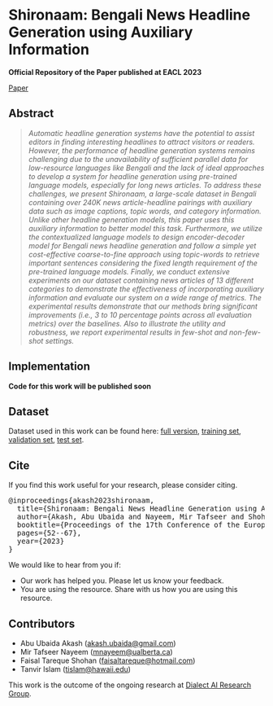 # Shironaam: Bengali News Headline Generation using Auxiliary Information


**Official Repository of the Paper published at EACL 2023**

[Paper](https://aclanthology.org/2023.eacl-main.4/)

## Abstract
> *Automatic headline generation systems have the potential to assist editors in finding interesting headlines to attract visitors or readers. However, the performance of headline generation systems remains challenging due to the unavailability of sufficient parallel data for low-resource languages like Bengali and the lack of ideal approaches to develop a system for headline generation using pre-trained language models, especially for long news articles. To address these challenges, we present Shironaam, a large-scale dataset in Bengali containing over 240K news article-headline pairings with auxiliary data such as image captions, topic words, and category information. Unlike other headline generation models, this paper uses this auxiliary information to better model this task. Furthermore, we utilize the contextualized language models to design encoder-decoder model for Bengali news headline generation and follow a simple yet cost-effective coarse-to-fine approach using topic-words to retrieve important sentences considering the fixed length requirement of the pre-trained language models. Finally, we conduct extensive experiments on our dataset containing news articles of 13 different categories to demonstrate the effectiveness of incorporating auxiliary information and evaluate our system on a wide range of metrics. The experimental results demonstrate that our methods bring significant improvements (i.e., 3 to 10 percentage points across all evaluation metrics) over the baselines. Also to illustrate the utility and robustness, we report experimental results in few-shot and non-few-shot settings.*

## Implementation
**Code for this work will be published soon**

## Dataset
Dataset used in this work can be found here: [full version](https://drive.google.com/u/5/uc?id=1VQ8NzfGxn1R1xLxexGmR5sHT3q0VTxyj&export=download), [training set](https://drive.google.com/u/5/uc?id=1LsxHyVtuV1ZIpFZc1nSc7jPSGvPSEE4v&export=download), [validation set](https://drive.google.com/u/5/uc?id=1-ek33XYfg2Q9sRRIlP3wcbtNFlPqA4i4&export=download), [test set](https://drive.google.com/u/5/uc?id=12m7r9q0oXu-TCDrGv20D_LD5QsRWRGpd&export=download).


## Cite
If you find this work useful for your research, please consider citing.
<pre><tt>@inproceedings{akash2023shironaam,
  title={Shironaam: Bengali News Headline Generation using Auxiliary Information},
  author={Akash, Abu Ubaida and Nayeem, Mir Tafseer and Shohan, Faisal Tareque and Islam, Tanvir},
  booktitle={Proceedings of the 17th Conference of the European Chapter of the Association for Computational Linguistics},
  pages={52--67},
  year={2023}
}</tt></pre>

We would like to hear from you if:
- Our work has helped you. Please let us know your feedback.
- You are using the resource. Share with us how you are using this resource.

## Contributors
- Abu Ubaida Akash (akash.ubaida@gmail.com)
- Mir Tafseer Nayeem (mnayeem@ualberta.ca)
- Faisal Tareque Shohan (faisaltareque@hotmail.com)
- Tanvir Islam (tislam@hawaii.edu)

This work is the outcome of the ongoing research at [
Dialect AI Research Group](https://github.com/dialect-ai).


